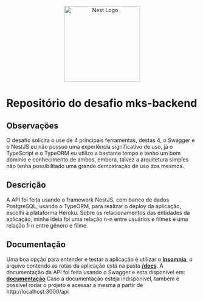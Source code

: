 <p align="center">
  <a href="http://nestjs.com/" target="blank"><img src="https://nestjs.com/img/logo-small.svg" width="200" alt="Nest Logo" /></a>
</p>

# Repositório do desafio mks-backend

## Observações

O desafio solicita o use de 4 principais ferramentas, destas 4, o Swagger e o NestJS eu não possuo uma experiência significativo de uso, já o TypeScript e o TypeORM eu utilizo a bastante tempo e tenho um bom domínio e conhecimento de ambos, embora, talvez a arquitetura simples não tenha possibilitado uma grande demostração de uso dos mesmos.

## Descrição

A API foi feita usando o framework NestJS, com banco de dados PostgreSQL, usando o TypeORM, para realizar o deploy da aplicação, escolhi a plataforma Heroku. Sobre os relacionamentos das entidades da aplicação, minha ideia foi uma relação n-n entre usuários e filmes e uma relação 1-n entre gênero e filme.

## Documentação

Uma boa opção para entender e testar a aplicação é utilizar o **[Insomnia](https://insomnia.rest/)**, o arquivo contendo as rotas da aplicação está na pasta **[/docs](https://github.com/BrunoBudelRossi/mks-backend-challenge/tree/master/docs)**.
A documentação da API foi feita usando o Swagger e esta disponível em: **[documentação](https://mks-movies.herokuapp.com/api/)**
Caso a documentação esteja indisponível, também é possível rodar o projeto e acessar a mesma a partir de http://localhost:3000/api
